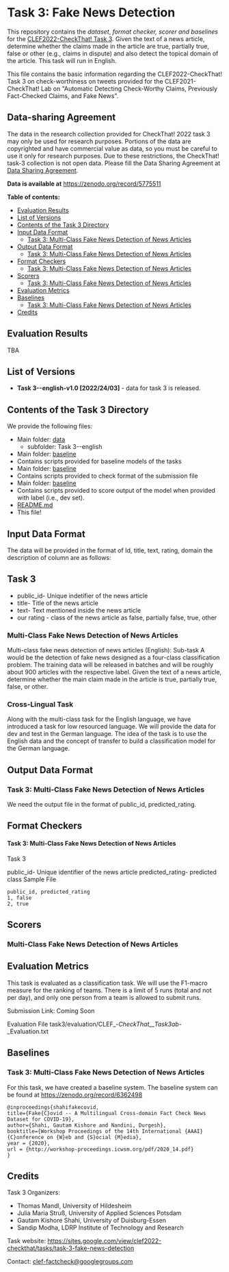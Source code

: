 # Task 3: Fake News Detection

This repository contains the _dataset_, _format checker, scorer and baselines_ for the [CLEF2022-CheckThat! Task 3](https://sites.google.com/view/clef2021-checkthat/tasks/task-3-fake-news-detection).
Given the text of a news article, determine whether the claims made in the article are true, partially true, false or other (e.g., claims in dispute) and also detect the topical domain of the article. This task will run in English.

This file contains the basic information regarding the CLEF2022-CheckThat! Task 3
on check-worthiness on tweets provided for the CLEF2021-CheckThat! Lab
on "Automatic Detecting Check-Worthy Claims, Previously Fact-Checked Claims, and Fake News".

<!-- The current version (?) corresponds to the release of the first batch of the training data set.
The test set is released with the current version. -->


## Data-sharing Agreement

The data in the research collection provided for CheckThat! 2022 task 3 may only be used for research purposes. Portions of the data are copyrighted and have commercial value as data, so you must be careful to use it only for research purposes. Due to these restrictions, the CheckThat! task-3 collection is not open data. Please fill the Data Sharing Agreement at <a href="https://tinyurl.com/4yx2xs5u"> Data Sharing Agreement</a>.

**Data is available at**
 https://zenodo.org/record/5775511


__Table of contents:__
- [Evaluation Results](#evaluation-results)
- [List of Versions](#list-of-versions)
- [Contents of the Task 3 Directory](#contents-of-the-repository)
- [Input Data Format](#input-data-format)
	- [Task 3: Multi-Class Fake News Detection of News Articles](#Subtask-3A-Multi-Class-Fake-News-Detection-of-News-Articles)
- [Output Data Format](#output-data-format)
	- [Task 3: Multi-Class Fake News Detection of News Articles](#Subtask-3A-Multi-Class-Fake-News-Detection-of-News-Articles-1)
- [Format Checkers](#format-checkers)
	- [Task 3: Multi-Class Fake News Detection of News Articles](#Subtask-3A-Multi-Class-Fake-News-Detection-of-News-Articles-2)
- [Scorers](#scorers)
	- [Task 3: Multi-Class Fake News Detection of News Articles](#Subtask-3A-Multi-Class-Fake-News-Detection-of-News-Articles-3)
- [Evaluation Metrics](#evaluation-metrics)
- [Baselines](#baselines)
	- [Task 3: Multi-Class Fake News Detection of News Articles](#Subtask-3A-Multi-Class-Fake-News-Detection-of-News-Articles-4)
- [Credits](#credits)

## Evaluation Results

TBA

## List of Versions

- **Task 3--english-v1.0 [2022/24/03]** - data for task 3 is released.

## Contents of the Task 3 Directory
We provide the following files:

- Main folder: [data](./data)
  - subfolder: Task 3--english
- Main folder: [baseline](./baseline)<br/>
- 	Contains scripts provided for baseline models of the tasks
- Main folder: [baseline](./format_checker)<br/>
- 	Contains scripts provided to check format of the submission file
- Main folder: [baseline](./scorer)<br/>
- 	Contains scripts provided to score output of the model when provided with label (i.e., dev set).
- [README.md](./README.md) <br/>
- 	This file!



## Input Data Format

The data will be provided in the format of Id, title, text, rating, domain the description of column are as follows:

## Task 3
- public_id- Unique indetifier of the news article
- title- Title of the news article
- text- Text mentioned inside the news article
- our rating - class of the news article as false, partially false, true, other

### Multi-Class Fake News Detection of News Articles

Multi-class fake news detection of news articles (English): Sub-task A would be the detection of fake news designed as a four-class classification problem. The training data will be released in batches and will be roughly about 900 articles with the respective label. Given the text of a news article, determine whether the main claim made in the article is true, partially true, false, or other.

### Cross-Lingual Task

Along with the multi-class task for the English language, we have introduced a task for low resourced language. We will provide the data for dev and test in the German language. The idea of the task is to use the English data and the concept of transfer to build a classification model for the German language.

## Output Data Format

### Task 3: Multi-Class Fake News Detection of News Articles

We need the output file in the format of public_id, predicted_rating.


## Format Checkers

#### Task 3: Multi-Class Fake News Detection of News Articles

Task 3

public_id- Unique identifier of the news article
predicted_rating- predicted class
Sample File

```
public_id, predicted_rating
1, false
2, true
```

## Scorers

### Multi-Class Fake News Detection of News Articles

## Evaluation Metrics

This task is evaluated as a classification task. We will use the F1-macro measure for the ranking of teams. There is a limit of 5 runs (total and not per day), and only one person from a team is allowed to submit runs.

Submission Link: Coming Soon

Evaluation File task3/evaluation/CLEF_-_CheckThat__Task3ab_-_Evaluation.txt

## Baselines

### Task 3: Multi-Class Fake News Detection of News Articles

For this task, we have created a baseline system. The baseline system can be found at https://zenodo.org/record/6362498

```
@inproceedings{shahifakecovid,
title={Fake{C}ovid -- A Multilingual Cross-domain Fact Check News Dataset for COVID-19},
author={Shahi, Gautam Kishore and Nandini, Durgesh},
booktitle={Workshop Proceedings of the 14th International {AAAI} {C}onference on {W}eb and {S}ocial {M}edia},
year = {2020},
url = {http://workshop-proceedings.icwsm.org/pdf/2020_14.pdf}
}
```

## Credits

Task 3 Organizers:

- Thomas Mandl, University of Hildesheim
- Julia Maria Struß, University of Applied Sciences Potsdam
- Gautam Kishore Shahi, University of Duisburg-Essen
- Sandip Modha, LDRP Institute of Technology and Research

Task website: https://sites.google.com/view/clef2022-checkthat/tasks/task-3-fake-news-detection

Contact:   clef-factcheck@googlegroups.com
